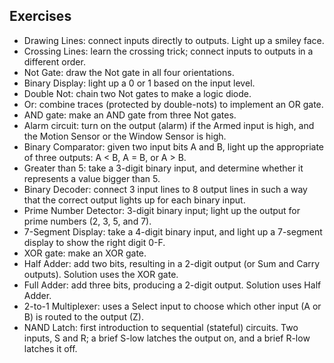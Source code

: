 
## Exercises

- Drawing Lines: connect inputs directly to outputs.  Light up a smiley face.
- Crossing Lines: learn the crossing trick; connect inputs to outputs in a different order.  
- Not Gate: draw the Not gate in all four orientations.
- Binary Display: light up a 0 or 1 based on the input level.
- Double Not: chain two Not gates to make a logic diode.
- Or: combine traces (protected by double-nots) to implement an OR gate.
- AND gate: make an AND gate from three Not gates.
- Alarm circuit: turn on the output (alarm) if the Armed input is high, and the Motion Sensor or the Window Sensor is high.
- Binary Comparator: given two input bits A and B, light up the appropriate of three outputs: A < B, A = B, or A > B.
- Greater than 5: take a 3-digit binary input, and determine whether it represents a value bigger than 5.
- Binary Decoder: connect 3 input lines to 8 output lines in such a way that the correct output lights up for each binary input.
- Prime Number Detector: 3-digit binary input; light up the output for prime numbers (2, 3, 5, and 7).
- 7-Segment Display: take a 4-digit binary input, and light up a 7-segment display to show the right digit 0-F.
- XOR gate: make an XOR gate.
- Half Adder: add two bits, resulting in a 2-digit output (or Sum and Carry outputs).  Solution uses the XOR gate.
- Full Adder: add three bits, producing a 2-digit output.  Solution uses Half Adder.
- 2-to-1 Multiplexer: uses a Select input to choose which other input (A or B) is routed to the output (Z).
- NAND Latch: first introduction to sequential (stateful) circuits.  Two inputs, S and R; a brief S-low latches the output on, and a brief R-low latches it off.
